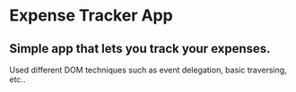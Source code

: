 # Expense Tracker App

## Simple app that lets you track your expenses. 

Used different DOM techniques such as event delegation, basic traversing, etc..
